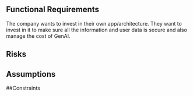 ## Functional Requirements

The company wants to invest in their own app/architecture.
They want to invest in it to make sure all the information and user data is secure and also manage the cost of GenAI.

## Risks


## Assumptions


##Constraints
